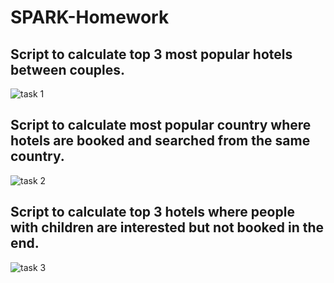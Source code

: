 # SPARK-Homework
## Script to calculate top 3 most popular hotels between couples.  
![task 1](https://i.ibb.co/Nr4zV93/Task1.png)
## Script to calculate most popular country where hotels are booked and searched from the same country.  
![task 2](https://i.ibb.co/G07WYp1/Task2.png)
## Script to calculate top 3 hotels where people with children are interested but not booked in the end.  
![task 3](https://i.ibb.co/SPYzd4s/Task3.png)
